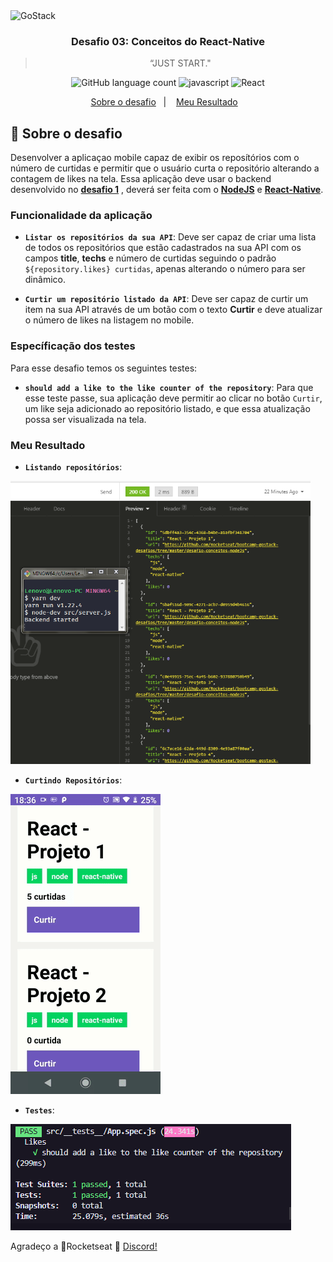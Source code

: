 <img alt="GoStack" src="https://storage.googleapis.com/golden-wind/bootcamp-gostack/header-desafios.png" />

<h3 align="center">
  Desafio 03: Conceitos do React-Native
</h3>

<blockquote align="center">“JUST START."</blockquote>

<p align="center">
  <img alt="GitHub language count" src="https://img.shields.io/github/languages/count/NewZaqueu/bootCamp-Challenge3-react-native?color=%252304D361">

  <img alt= "javascript" src="https://img.shields.io/github/languages/top/NewZaqueu/bootCamp-Challenge3-react-native?color=%25252304D361">

  <img alt="React" src="https://img.shields.io/npm/v/react?color=%25252304D361&label=react-native">

</p>

<p align="center">
  <a href="#rocket-sobre-o-desafio">Sobre o desafio</a>&nbsp;&nbsp;&nbsp;|&nbsp;&nbsp;&nbsp;
  <a href="#meu-resultado">Meu Resultado</a>&nbsp;&nbsp;&nbsp;
</p>

## :rocket: Sobre o desafio

Desenvolver a aplicaçao mobile capaz de exibir os reposítórios com o número de curtidas e permitir que o usuário curta o repositório alterando a contagem de likes na tela. Essa aplicação deve usar o backend desenvolvido no **[desafio 1](https://github.com/NewZaqueu/bootCamp-Challenge1-nodeJS)** , deverá ser feita com o **[NodeJS](https://github.com/nodejs)** e **[React-Native](https://github.com/facebook/react)**.


### Funcionalidade da aplicação

- **`Listar os repositórios da sua API`**: Deve ser capaz de criar uma lista de todos os repositórios que estão cadastrados na sua API com os campos **title**, **techs** e número de curtidas seguindo o padrão `${repository.likes} curtidas`, apenas alterando o número para ser dinâmico.

- **`Curtir um repositório listado da API`**: Deve ser capaz de curtir um item na sua API através de um botão com o texto **Curtir** e deve atualizar o número de likes na listagem no mobile.

### Específicação dos testes

Para esse desafio temos os seguintes testes:

- **`should add a like to the like counter of the repository`**: Para que esse teste passe, sua aplicação deve permitir ao clicar no botão `Curtir`, um like seja adicionado ao repositório listado, e que essa atualização possa ser visualizada na tela.

### Meu Resultado

- **`Listando repositórios`**: 


<img src="./listando-repositorios.png" width="480">



- **`Curtindo Repositórios`**: 


![](./curtindo_repositorios.gif)


- **`Testes`**: 


<img src="./test-result-challenge3.png">


Agradeço a 💜Rocketseat :wave: [Discord!](https://discordapp.com/invite/gCRAFhc)
